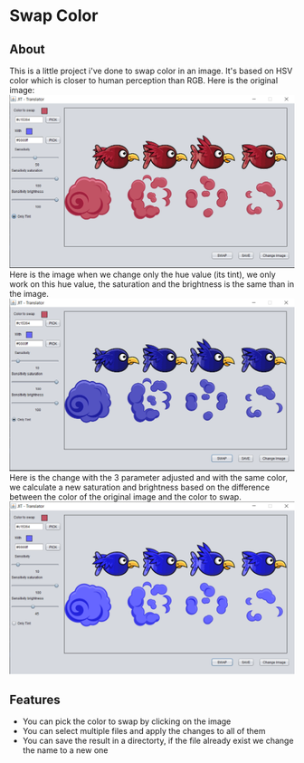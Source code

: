 # Swap Color

## About
This is a little project i've done to swap color in an image. It's based on HSV color which is closer to human perception than RGB.
Here is the original image:
![Original Image](screenshots/tintb.PNG)
Here is the image when we change only the hue value (its tint), we only work on this hue value, the saturation and the brightness is the same than in the image.
![Logo](screenshots/tinta.PNG)
Here is the change with the 3 parameter adjusted and with the same color, we calculate a new saturation and brightness based on the difference between the color of the original image  and the color to swap.
![GitHub Logo](screenshots/allvalues.PNG)

## Features
- You can pick the color to swap by clicking on the image
- You can select multiple files and apply the changes to all of them
- You can save the result in a directorty, if the file already exist we change the name to a new one
